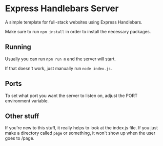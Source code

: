 # Express Handlebars Server
A simple template for full-stack websites using Express Handlebars.

Make sure to run `npm install` in order to install the necessary packages.

## Running
Usually you can run `npm run m` and the server will start.

If that doesn't work, just manually run `node index.js`.

## Ports
To set what port you want the server to listen on, adjust the PORT environment variable.

## Other stuff
If you're new to this stuff, it really helps to look at the index.js file. If you just make a directory called `page` or something, it won't show up when the user goes to /page.
